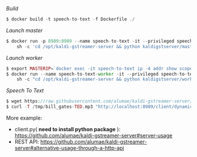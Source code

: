 
*Build*

```php
$ docker build -t speech-to-text -f Dockerfile ./
```

*Launch master*

```php
$ docker run -p 8989:8989 --name speech-to-text -it --privileged speech-to-text \
    sh -c 'cd /opt/kaldi-gstreamer-server && python kaldigstserver/master_server.py --port=8989'
```

*Launch worker*

```php
$ export MASTERIP=`docker exec -it speech-to-text ip -4 addr show scope global dev eth0 | grep inet | awk '{print $2}' | cut -d / -f 1`
$ docker run --name speech-to-text-worker -it --privileged speech-to-text \
    sh -c "cd /opt/kaldi-gstreamer-server && python kaldigstserver/worker.py -u ws://${MASTERIP}:8989/worker/ws/speech -c sample_english_nnet2.yaml"
```

*Speech To Text*

```php
$ wget https://raw.githubusercontent.com/alumae/kaldi-gstreamer-server/master/test/data/bill_gates-TED.mp3 -P /tmp
$ curl -T /tmp/bill_gates-TED.mp3 "http://localhost:8989/client/dynamic/recognize"
```

More example:

- client.py( **need to install python package** ): https://github.com/alumae/kaldi-gstreamer-server#server-usage
- REST API: https://github.com/alumae/kaldi-gstreamer-server#alternative-usage-through-a-http-api
